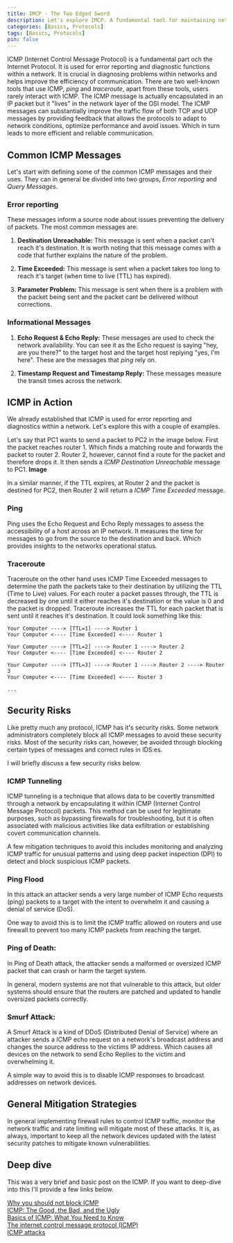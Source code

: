```yaml
---
title: IMCP - The Two Edged Sword
description: Let's explore IMCP. A fundamental tool for maintaining network integrity and a potential vector for security threats.
categories: [Basics, Protocols]
tags: [Basics, Protocols]
pin: false
---
```


ICMP (Internet Control Message Protocol) is a fundamental part och the Internet Protocol. It is used for error reporting and diagnostic functions within a network. It is crucial in diagnosing problems within networks and helps improve the efficiency of communication. There are two well-known tools that use ICMP, _ping_ and _traceroute_, apart from these tools, users rarely interact with ICMP. The ICMP message is actually encapsulated in an IP packet but it "lives" in the network layer of the OSI model. The ICMP messages can substantially improve the traffic flow of both TCP and UDP messages by providing feedback that allows the protocols to adapt to network conditions, optimize performance and avoid issues. Which in turn leads to more efficient and reliable communication. 

## Common ICMP Messages
Let's start with defining some of the common ICMP messages and their uses. They can in general be divided into two groups, _Error reporting_ and _Query Messages_.

### Error reporting
These messages inform a source node about issues preventing the delivery of packets. The most common messages are:

1.  __Destination Unreachable:__ This message is sent when a packet can't reach it's destination. It is worth noting that this message comes with a code that further explains the nature of the problem.

2.  __Time Exceeded:__ This message is sent when a packet takes too long to reach it's target (when time to live (TTL) has expired). 

3.  __Parameter Problem:__ This message is sent when there is a problem with the packet being sent and the packet cant be delivered without corrections.

### Informational Messages

1.  __Echo Request & Echo Reply:__ These messages are used to check the network availability. You can see it as the Echo request is saying "hey, are you there?" to the target host and the target host replying "yes, I'm here". These are the messages that _ping_ rely on.

2.  __Timestamp Request and Timestamp Reply:__ These messages measure the transit times across the network.

## ICMP in Action
We already established that ICMP is used for error reporting and diagnostics within a network. Let's explore this with a couple of examples.

Let's say that PC1 wants to send a packet to PC2 in the image below. First the packet reaches router 1. Which finds a matching route and forwards the packet to router 2. Router 2, however, cannot find a route for the packet and therefore drops it. It then sends a _ICMP Destination Unreachable_ message to PC1. **Image**

In a similar manner, if the TTL expires, at Router 2 and the packet is destined for PC2, then Router 2 will return a _ICMP Time Exceeded_ message.

### Ping
Ping uses the Echo Request and Echo Reply messages to assess the accessibility of a host across an IP network. It measures the time for messages to go from the source to the destination and back. Which provides insights to the networks operational status. 

### Traceroute

Traceroute on the other hand uses ICMP Time Exceeded messages to determine the path the packets take to their destination by utilizing the TTL (Time to Live) values. For each router a packet passes through, the TTL is decreased by one until it either reaches it's destination or the value is 0 and the packet is dropped. Traceroute increases the TTL for each packet that is sent until it reaches it's destination. It could look something like this:

    Your Computer ----> [TTL=1] ----> Router 1
    Your Computer <---- [Time Exceeded] <---- Router 1

    Your Computer ----> [TTL=2] ----> Router 1 ----> Router 2
    Your Computer <---- [Time Exceeded] <---- Router 2

    Your Computer ----> [TTL=3] ----> Router 1 ----> Router 2 ----> Router 3
    Your Computer <---- [Time Exceeded] <---- Router 3

    ...


## Security Risks
Like pretty much any protocol, ICMP has it's security risks. Some network administrators completely block all ICMP messages to avoid these security risks. Most of the security risks can, however, be avoided through blocking certain types of messages and correct rules in IDS:es.

 I will briefly discuss a few security risks below.

### ICMP Tunneling
ICMP tunneling is a technique that allows data to be covertly transmitted through a network by encapsulating it within ICMP (Internet Control Message Protocol) packets. This method can be used for legitimate purposes, such as bypassing firewalls for troubleshooting, but it is often associated with malicious activities like data exfiltration or establishing covert communication channels.

A few mitigation techniques to avoid this includes monitoring and analyzing ICMP traffic for unusual patterns and using deep packet inspection (DPI) to detect and block suspicious ICMP packets. 

### Ping Flood
In this attack an attacker sends a very large number of ICMP Echo requests (ping) packets to a target with the intent to overwhelm it and causing a denial of service (DoS).

One way to avoid this is to limit the ICMP traffic allowed on routers and use firewall to prevent too many ICMP packets from reaching the target.

### Ping of Death:
In Ping of Death attack, the attacker sends a malformed or oversized ICMP packet that can crash or harm the target system. 

In general, modern systems are not that vulnerable to this attack, but older systems should ensure that the routers are patched and updated to handle oversized packets correctly.

### Smurf Attack:
A Smurf Attack is a kind of DDoS (Distributed Denial of Service) where an attacker sends a ICMP echo request on a network's broadcast address and changes the source address to the victims IP address. Which causes all devices on the network to send Echo Replies to the victim and overwhelming it.

A simple way to avoid this is to disable ICMP responses to broadcast addresses on network devices.

## General Mitigation Strategies
In general implementing firewall rules to control ICMP traffic, monitor the network traffic and rate limiting will mitigate most of these attacks. It is, as always, important to keep all the network devices updated with the latest security patches to mitigate known vulnerabilities. 

## Deep dive
This was a very brief and basic post on the ICMP. If you want to deep-dive into this I'll provide a few links below. 


[Why you should not block ICMP](https://www.rimscout.com/why-you-should-not-block-icmp/)  
[ICMP: The Good, the Bad, and the Ugly](https://blog.securityevaluators.com/icmp-the-good-the-bad-and-the-ugly-130413e56030 )  
[Basics of ICMP: What You Need to Know](https://orhanergun.net/icmp-guide)  
[The internet control message protocol (ICMP)](https://www.infosecinstitute.com/resources/network-security-101/internet-control-message-protocol-icmp/)  
[ICMP attacks](https://www.infosecinstitute.com/resources/hacking/icmp-attacks/)